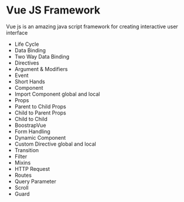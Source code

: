 # Vue JS Framework

 Vue js is an amazing java script framework for creating interactive user interface

- Life Cycle
- Data Binding
- Two Way Data Binding
- Directives
- Argument & Modifiers
- Event
- Short Hands
- Component
- Import Component global and local
- Props
- Parent to Child Props
- Child to Parent Props
- Child to Child
- BoostrapVue
- Form Handling 
- Dynamic Component
- Custom Directive global and local
- Transition
- Filter
- Mixins
- HTTP Request
- Routes
- Query Parameter
- Scroll
- Guard

